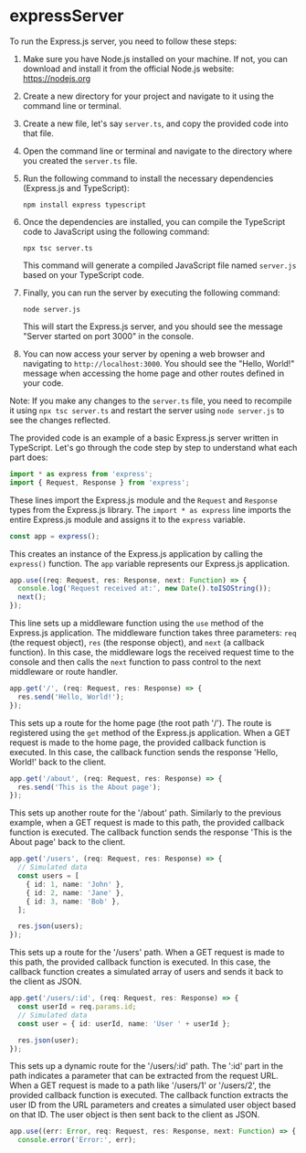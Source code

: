 ﻿# expressServer
To run the Express.js server, you need to follow these steps:

1. Make sure you have Node.js installed on your machine. If not, you can download and install it from the official Node.js website: https://nodejs.org

2. Create a new directory for your project and navigate to it using the command line or terminal.

3. Create a new file, let's say `server.ts`, and copy the provided code into that file.

4. Open the command line or terminal and navigate to the directory where you created the `server.ts` file.

5. Run the following command to install the necessary dependencies (Express.js and TypeScript):

   ```
   npm install express typescript
   ```

6. Once the dependencies are installed, you can compile the TypeScript code to JavaScript using the following command:

   ```
   npx tsc server.ts
   ```

   This command will generate a compiled JavaScript file named `server.js` based on your TypeScript code.

7. Finally, you can run the server by executing the following command:

   ```
   node server.js
   ```

   This will start the Express.js server, and you should see the message "Server started on port 3000" in the console.

8. You can now access your server by opening a web browser and navigating to `http://localhost:3000`. You should see the "Hello, World!" message when accessing the home page and other routes defined in your code.

Note: If you make any changes to the `server.ts` file, you need to recompile it using `npx tsc server.ts` and restart the server using `node server.js` to see the changes reflected.


The provided code is an example of a basic Express.js server written in TypeScript. Let's go through the code step by step to understand what each part does:

```typescript
import * as express from 'express';
import { Request, Response } from 'express';
```

These lines import the Express.js module and the `Request` and `Response` types from the Express.js library. The `import * as express` line imports the entire Express.js module and assigns it to the `express` variable.

```typescript
const app = express();
```

This creates an instance of the Express.js application by calling the `express()` function. The `app` variable represents our Express.js application.

```typescript
app.use((req: Request, res: Response, next: Function) => {
  console.log('Request received at:', new Date().toISOString());
  next();
});
```

This line sets up a middleware function using the `use` method of the Express.js application. The middleware function takes three parameters: `req` (the request object), `res` (the response object), and `next` (a callback function). In this case, the middleware logs the received request time to the console and then calls the `next` function to pass control to the next middleware or route handler.

```typescript
app.get('/', (req: Request, res: Response) => {
  res.send('Hello, World!');
});
```

This sets up a route for the home page (the root path '/'). The route is registered using the `get` method of the Express.js application. When a GET request is made to the home page, the provided callback function is executed. In this case, the callback function sends the response 'Hello, World!' back to the client.

```typescript
app.get('/about', (req: Request, res: Response) => {
  res.send('This is the About page');
});
```

This sets up another route for the '/about' path. Similarly to the previous example, when a GET request is made to this path, the provided callback function is executed. The callback function sends the response 'This is the About page' back to the client.

```typescript
app.get('/users', (req: Request, res: Response) => {
  // Simulated data
  const users = [
    { id: 1, name: 'John' },
    { id: 2, name: 'Jane' },
    { id: 3, name: 'Bob' },
  ];

  res.json(users);
});
```

This sets up a route for the '/users' path. When a GET request is made to this path, the provided callback function is executed. In this case, the callback function creates a simulated array of users and sends it back to the client as JSON.

```typescript
app.get('/users/:id', (req: Request, res: Response) => {
  const userId = req.params.id;
  // Simulated data
  const user = { id: userId, name: 'User ' + userId };

  res.json(user);
});
```

This sets up a dynamic route for the '/users/:id' path. The ':id' part in the path indicates a parameter that can be extracted from the request URL. When a GET request is made to a path like '/users/1' or '/users/2', the provided callback function is executed. The callback function extracts the user ID from the URL parameters and creates a simulated user object based on that ID. The user object is then sent back to the client as JSON.

```typescript
app.use((err: Error, req: Request, res: Response, next: Function) => {
  console.error('Error:', err);
 
